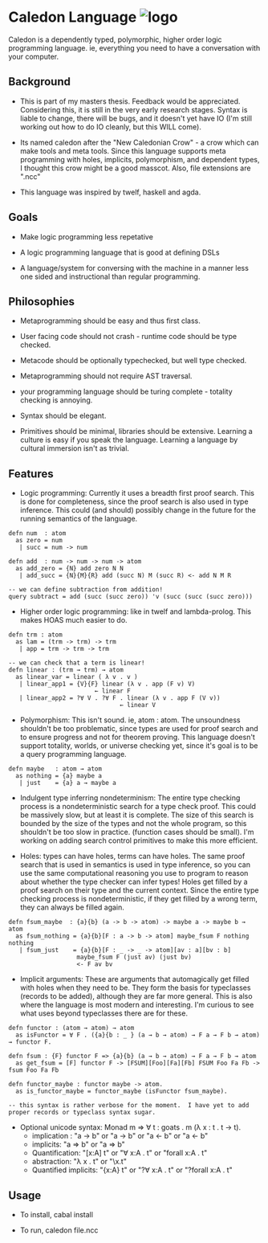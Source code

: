 Caledon Language ![logo](https://raw.github.com/mmirman/caledon/hopa/media/logo.png)
====================================================================================

Caledon is a dependently typed, polymorphic, higher order logic programming language. ie, everything you need to have a conversation with your computer.

Background
----------

* This is part of my masters thesis.  Feedback would be appreciated. Considering this, it is still in the very early research stages.  Syntax is liable to change, there will be bugs, and it doesn't yet have IO (I'm still working out how to do IO cleanly, but this WILL come).

* Its named caledon after the "New Caledonian Crow" - a crow which can make tools and meta tools.  Since this language supports meta programming with holes, implicits, polymorphism, and dependent types, I thought this crow might be a good masscot. Also, file extensions are ".ncc"

* This language was inspired by twelf, haskell and agda.  

Goals
-----

* Make logic programming less repetative

* A logic programming language that is good at defining DSLs

* A language/system for conversing with the machine in a manner less one sided and instructional than regular programming.

Philosophies 
------------

* Metaprogramming should be easy and thus first class.

* User facing code should not crash - runtime code should be type checked.

* Metacode should be optionally typechecked, but well type checked.

* Metaprogramming should not require AST traversal.  

* your programming language should be turing complete - totality checking is annoying.

* Syntax should be elegant.

* Primitives should be minimal, libraries should be extensive.  Learning a culture is easy if you speak the language.  Learning a language by cultural immersion isn't as trivial.

Features
--------

* Logic programming:  Currently it uses a breadth first proof search. This is done for completeness, since the proof search is also used in type inference.  This could (and should) possibly change in the future for the running semantics of the language.  

``` 
defn num  : atom
  as zero = num
   | succ = num -> num

defn add  : num -> num -> num -> atom
  as add_zero = {N} add zero N N
   | add_succ = {N}{M}{R} add (succ N) M (succ R) <- add N M R

-- we can define subtraction from addition!
query subtract = add (succ (succ zero)) 'v (succ (succ (succ zero)))
```
* Higher order logic programming: like in twelf and lambda-prolog.  This makes HOAS much easier to do.  

``` 
defn trm : atom
  as lam = (trm -> trm) -> trm
   | app = trm -> trm -> trm

-- we can check that a term is linear!
defn linear : (trm → trm) → atom
  as linear_var = linear ( λ v . v )
   | linear_app1 = {V}{F} linear (λ v . app (F v) V) 
                        ← linear F
   | linear_app2 = ?∀ V . ?∀ F . linear (λ v . app F (V v)) 
                               ← linear V
```

* Polymorphism:  This isn't sound. ie, atom : atom.  The unsoundness shouldn't be too problematic, since types are used for proof search and to ensure progress and not for theorem proving.  This language doesn't support totality, worlds, or universe checking yet, since it's goal is to be a query programming language.

``` 
defn maybe   : atom → atom
  as nothing = {a} maybe a
   | just    = {a} a → maybe a
```

* Indulgent type inferring nondeterminism:  The entire type checking process is a nondeterministic search for a type check proof.  This could be massively slow, but at least it is complete.  The size of this search is bounded by the size of the types and not the whole program, so this shouldn't be too slow in practice.  (function cases should be small).  I'm working on adding search control primitives to make this more efficient.

* Holes:  types can have holes, terms can have holes.  The same proof search that is used in semantics is used in type inference, so you can use the same computational reasoning you use to program to reason about whether the type checker can infer types!  Holes get filled by a proof search on their type and the current context.  Since the entire type checking process is nondeterministic, if they get filled by a wrong term, they can always be filled again.

``` 
defn fsum_maybe  : {a}{b} (a -> b -> atom) -> maybe a -> maybe b → atom
  as fsum_nothing = {a}{b}[F : a -> b -> atom] maybe_fsum F nothing nothing
   | fsum_just    = {a}{b}[F : _ -> _ -> atom][av : a][bv : b]
                   maybe_fsum F (just av) (just bv)
                   <- F av bv
```

* Implicit arguments:  These are arguments that automagically get filled with holes when they need to be.  They form the basis for typeclasses (records to be added), although they are far more general. This is also where the language is most modern and interesting.  I'm curious to see what uses beyond typeclasses there are for these.

``` 
defn functor : (atom → atom) → atom
  as isFunctor = ∀ F . ({a}{b : _ } (a → b → atom) → F a → F b → atom) → functor F.

defn fsum : {F} functor F => {a}{b} (a → b → atom) → F a → F b → atom
  as get_fsum = [F] functor F -> [FSUM][Foo][Fa][Fb] FSUM Foo Fa Fb -> fsum Foo Fa Fb

defn functor_maybe : functor maybe -> atom.
  as is_functor_maybe = functor_maybe (isFunctor fsum_maybe).

-- this syntax is rather verbose for the moment.  I have yet to add proper records or typeclass syntax sugar.
```

* Optional unicode syntax: Monad m ⇒ ∀ t : goats . m (λ x : t . t → t).  
    * implication :  "a -> b"  or "a → b" or "a <- b"  or "a ← b" 
    * implicits:  "a => b"  or "a ⇒ b" 
    * Quantification: "[x:A] t"  or  "∀ x:A . t" or "forall x:A . t"
    * abstraction: "λ x . t" or "\x.t"
    * Quantified implicits: "{x:A} t"  or  "?∀ x:A . t" or "?forall x:A . t"


Usage
-----

* To install, cabal install

* To run, caledon file.ncc
